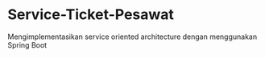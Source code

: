 # Service-Ticket-Pesawat
<p> Mengimplementasikan service oriented architecture dengan menggunakan Spring Boot <p>
